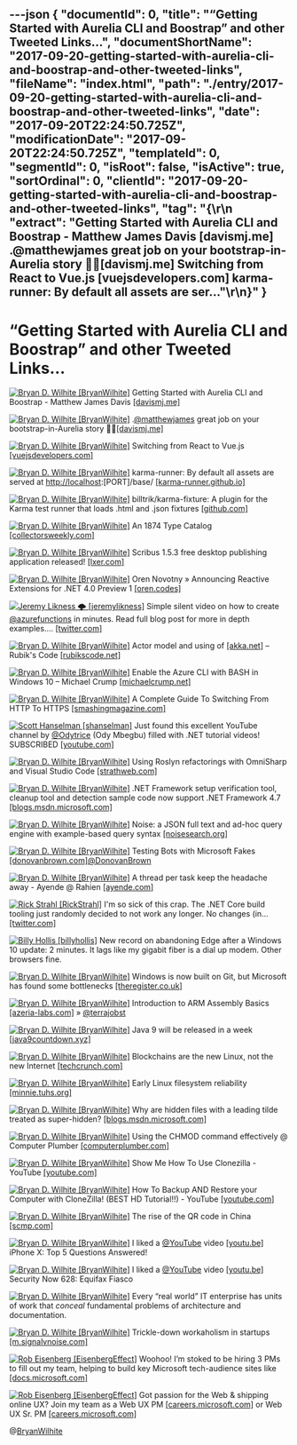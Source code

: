 ---json
{
  "documentId": 0,
  "title": "“Getting Started with Aurelia CLI and Boostrap” and other Tweeted Links…",
  "documentShortName": "2017-09-20-getting-started-with-aurelia-cli-and-boostrap-and-other-tweeted-links",
  "fileName": "index.html",
  "path": "./entry/2017-09-20-getting-started-with-aurelia-cli-and-boostrap-and-other-tweeted-links",
  "date": "2017-09-20T22:24:50.725Z",
  "modificationDate": "2017-09-20T22:24:50.725Z",
  "templateId": 0,
  "segmentId": 0,
  "isRoot": false,
  "isActive": true,
  "sortOrdinal": 0,
  "clientId": "2017-09-20-getting-started-with-aurelia-cli-and-boostrap-and-other-tweeted-links",
  "tag": "{\r\n  \"extract\": \"Getting Started with Aurelia CLI and Boostrap - Matthew James Davis [davismj.me] .@matthewjames great job on your bootstrap-in-Aurelia story 👍🏿[davismj.me] Switching from React to Vue.js [vuejsdevelopers.com] karma-runner: By default all assets are ser...\"\r\n}"
}
---

# “Getting Started with Aurelia CLI and Boostrap” and other Tweeted Links…

[<img alt="Bryan D. Wilhite [BryanWilhite]" src="https://songhay.blob.core.windows.net/shared-social-twitter/BryanWilhite.jpeg">](http://t.co/UNdqV0Z1zz "Bryan D. Wilhite [BryanWilhite]") Getting Started with Aurelia CLI and Boostrap - Matthew James Davis [[davismj.me]](http://davismj.me/blog/aurelia-cli-bootstrap/)

[<img alt="Bryan D. Wilhite [BryanWilhite]" src="https://songhay.blob.core.windows.net/shared-social-twitter/BryanWilhite.jpeg">](http://t.co/UNdqV0Z1zz "Bryan D. Wilhite [BryanWilhite]") .[@matthewjames](http://twitter.com/matthewjames) great job on your bootstrap-in-Aurelia story 👍🏿[[davismj.me]](http://davismj.me/blog/aurelia-cli-bootstrap/)

[<img alt="Bryan D. Wilhite [BryanWilhite]" src="https://songhay.blob.core.windows.net/shared-social-twitter/BryanWilhite.jpeg">](http://t.co/UNdqV0Z1zz "Bryan D. Wilhite [BryanWilhite]") Switching from React to Vue.js [[vuejsdevelopers.com]](http://vuejsdevelopers.com/2017/05/28/switch-from-react-to-vue-js/)

[<img alt="Bryan D. Wilhite [BryanWilhite]" src="https://songhay.blob.core.windows.net/shared-social-twitter/BryanWilhite.jpeg">](http://t.co/UNdqV0Z1zz "Bryan D. Wilhite [BryanWilhite]") karma-runner: By default all assets are served at [http://localhost](http://localhost):[PORT]/base/ [[karma-runner.github.io]](http://karma-runner.github.io/0.13/config/files.html)

[<img alt="Bryan D. Wilhite [BryanWilhite]" src="https://songhay.blob.core.windows.net/shared-social-twitter/BryanWilhite.jpeg">](http://t.co/UNdqV0Z1zz "Bryan D. Wilhite [BryanWilhite]") billtrik/karma-fixture: A plugin for the Karma test runner that loads .html and .json fixtures [[github.com]](https://github.com/billtrik/karma-fixture)

[<img alt="Bryan D. Wilhite [BryanWilhite]" src="https://songhay.blob.core.windows.net/shared-social-twitter/BryanWilhite.jpeg">](http://t.co/UNdqV0Z1zz "Bryan D. Wilhite [BryanWilhite]") An 1874 Type Catalog [[collectorsweekly.com]](http://www.collectorsweekly.com/articles/the-worlds-most-beautiful-book/)

[<img alt="Bryan D. Wilhite [BryanWilhite]" src="https://songhay.blob.core.windows.net/shared-social-twitter/BryanWilhite.jpeg">](http://t.co/UNdqV0Z1zz "Bryan D. Wilhite [BryanWilhite]") Scribus 1.5.3 free desktop publishing application released! [[lxer.com]](http://lxer.com/module/newswire/ext_link.php?rid=242837)

[<img alt="Bryan D. Wilhite [BryanWilhite]" src="https://songhay.blob.core.windows.net/shared-social-twitter/BryanWilhite.jpeg">](http://t.co/UNdqV0Z1zz "Bryan D. Wilhite [BryanWilhite]") Oren Novotny » Announcing Reactive Extensions for .NET 4.0 Preview 1 [[oren.codes]](https://oren.codes/2017/05/27/announcing-reactive-extensions-for-net-4-0-preview-1/)

[<img alt="Jeremy Likness 🌩 [jeremylikness]" src="https://songhay.blob.core.windows.net/shared-social-twitter/jeremylikness.jpg">](https://t.co/IbLCTC8ksB "Jeremy Likness 🌩 [jeremylikness]") Simple silent video on how to create [@azurefunctions](http://twitter.com/azurefunctions) in minutes. Read full blog post for more in depth examples.… [[twitter.com]](https://twitter.com/i/web/status/909798756886962177)

[<img alt="Bryan D. Wilhite [BryanWilhite]" src="https://songhay.blob.core.windows.net/shared-social-twitter/BryanWilhite.jpeg">](http://t.co/UNdqV0Z1zz "Bryan D. Wilhite [BryanWilhite]") Actor model and using of [[akka.net]](http://Akka.NET) – Rubik's Code [[rubikscode.net]](https://rubikscode.net/2017/05/28/actor-model-and-using-of-akka-net/)

[<img alt="Bryan D. Wilhite [BryanWilhite]" src="https://songhay.blob.core.windows.net/shared-social-twitter/BryanWilhite.jpeg">](http://t.co/UNdqV0Z1zz "Bryan D. Wilhite [BryanWilhite]") Enable the Azure CLI with BASH in Windows 10 – Michael Crump [[michaelcrump.net]](http://michaelcrump.net/azure-cli-with-win10-bash/)

[<img alt="Bryan D. Wilhite [BryanWilhite]" src="https://songhay.blob.core.windows.net/shared-social-twitter/BryanWilhite.jpeg">](http://t.co/UNdqV0Z1zz "Bryan D. Wilhite [BryanWilhite]") A Complete Guide To Switching From HTTP To HTTPS [[smashingmagazine.com]](https://www.smashingmagazine.com/2017/06/guide-switching-http-https/)

[<img alt="Scott Hanselman [shanselman]" src="https://songhay.blob.core.windows.net/shared-social-twitter/shanselman.jpeg">](https://t.co/KWE5X1BBOh "Scott Hanselman [shanselman]") Just found this excellent YouTube channel by [@Odytrice](http://twitter.com/Odytrice) (Ody Mbegbu) filled with .NET tutorial videos! SUBSCRIBED [[youtube.com]](https://www.youtube.com/channel/UC8ui9_KVGtJ5hm5qpVJO1sA)

[<img alt="Bryan D. Wilhite [BryanWilhite]" src="https://songhay.blob.core.windows.net/shared-social-twitter/BryanWilhite.jpeg">](http://t.co/UNdqV0Z1zz "Bryan D. Wilhite [BryanWilhite]") Using Roslyn refactorings with OmniSharp and Visual Studio Code [[strathweb.com]](https://www.strathweb.com/2017/05/using-roslyn-refactorings-with-omnisharp-and-visual-studio-code/)

[<img alt="Bryan D. Wilhite [BryanWilhite]" src="https://songhay.blob.core.windows.net/shared-social-twitter/BryanWilhite.jpeg">](http://t.co/UNdqV0Z1zz "Bryan D. Wilhite [BryanWilhite]") .NET Framework setup verification tool, cleanup tool and detection sample code now support .NET Framework 4.7 [[blogs.msdn.microsoft.com]](https://blogs.msdn.microsoft.com/astebner/2017/05/26/net-framework-setup-verification-tool-cleanup-tool-and-detection-sample-code-now-support-net-framework-4-7/)

[<img alt="Bryan D. Wilhite [BryanWilhite]" src="https://songhay.blob.core.windows.net/shared-social-twitter/BryanWilhite.jpeg">](http://t.co/UNdqV0Z1zz "Bryan D. Wilhite [BryanWilhite]") Noise: a JSON full text and ad-hoc query engine with example-based query syntax [[noisesearch.org]](https://noisesearch.org/)

[<img alt="Bryan D. Wilhite [BryanWilhite]" src="https://songhay.blob.core.windows.net/shared-social-twitter/BryanWilhite.jpeg">](http://t.co/UNdqV0Z1zz "Bryan D. Wilhite [BryanWilhite]") Testing Bots with Microsoft Fakes [[donovanbrown.com]](http://www.donovanbrown.com/post.aspx?id=41bf0b30-e219-40a6-9d9e-5f66a05ba91e)[@DonovanBrown](http://twitter.com/DonovanBrown)

[<img alt="Bryan D. Wilhite [BryanWilhite]" src="https://songhay.blob.core.windows.net/shared-social-twitter/BryanWilhite.jpeg">](http://t.co/UNdqV0Z1zz "Bryan D. Wilhite [BryanWilhite]") A thread per task keep the headache away - Ayende @ Rahien [[ayende.com]](https://ayende.com/blog/178369/a-thread-per-task-keep-the-headache-away)

[<img alt="Rick Strahl [RickStrahl]" src="https://songhay.blob.core.windows.net/shared-social-twitter/RickStrahl.jpg">](http://t.co/WpmgWuVQVK "Rick Strahl [RickStrahl]") I'm so sick of this crap. The .NET Core build tooling just randomly decided to not work any longer. No changes (in… [[twitter.com]](https://twitter.com/i/web/status/909737475056189441)

[<img alt="Billy Hollis [billyhollis]" src="https://songhay.blob.core.windows.net/shared-social-twitter/billyhollis.jpg">](https://t.co/LvJEYRzwk5 "Billy Hollis [billyhollis]") New record on abandoning Edge after a Windows 10 update: 2 minutes. It lags like my gigabit fiber is a dial up modem. Other browsers fine.

[<img alt="Bryan D. Wilhite [BryanWilhite]" src="https://songhay.blob.core.windows.net/shared-social-twitter/BryanWilhite.jpeg">](http://t.co/UNdqV0Z1zz "Bryan D. Wilhite [BryanWilhite]") Windows is now built on Git, but Microsoft has found some bottlenecks [[theregister.co.uk]](https://www.theregister.co.uk/2017/05/25/windows_is_now_built_on_git/)

[<img alt="Bryan D. Wilhite [BryanWilhite]" src="https://songhay.blob.core.windows.net/shared-social-twitter/BryanWilhite.jpeg">](http://t.co/UNdqV0Z1zz "Bryan D. Wilhite [BryanWilhite]") Introduction to ARM Assembly Basics [[azeria-labs.com]](https://azeria-labs.com/writing-arm-assembly-part-1/) » [@terrajobst](http://twitter.com/terrajobst)

[<img alt="Bryan D. Wilhite [BryanWilhite]" src="https://songhay.blob.core.windows.net/shared-social-twitter/BryanWilhite.jpeg">](http://t.co/UNdqV0Z1zz "Bryan D. Wilhite [BryanWilhite]") Java 9 will be released in a week [[java9countdown.xyz]](http://www.java9countdown.xyz/)

[<img alt="Bryan D. Wilhite [BryanWilhite]" src="https://songhay.blob.core.windows.net/shared-social-twitter/BryanWilhite.jpeg">](http://t.co/UNdqV0Z1zz "Bryan D. Wilhite [BryanWilhite]") Blockchains are the new Linux, not the new Internet [[techcrunch.com]](https://techcrunch.com/2017/05/28/double-double-cryptocoin-bubble/)

[<img alt="Bryan D. Wilhite [BryanWilhite]" src="https://songhay.blob.core.windows.net/shared-social-twitter/BryanWilhite.jpeg">](http://t.co/UNdqV0Z1zz "Bryan D. Wilhite [BryanWilhite]") Early Linux filesystem reliability [[minnie.tuhs.org]](http://minnie.tuhs.org/pipermail/tuhs/2017-May/009935.html)

[<img alt="Bryan D. Wilhite [BryanWilhite]" src="https://songhay.blob.core.windows.net/shared-social-twitter/BryanWilhite.jpeg">](http://t.co/UNdqV0Z1zz "Bryan D. Wilhite [BryanWilhite]") Why are hidden files with a leading tilde treated as super-hidden? [[blogs.msdn.microsoft.com]](https://blogs.msdn.microsoft.com/oldnewthing/20170526-00/?p=96235)

[<img alt="Bryan D. Wilhite [BryanWilhite]" src="https://songhay.blob.core.windows.net/shared-social-twitter/BryanWilhite.jpeg">](http://t.co/UNdqV0Z1zz "Bryan D. Wilhite [BryanWilhite]") Using the CHMOD command effectively @ Computer Plumber [[computerplumber.com]](https://computerplumber.com/2009/01/using-the-chmod-command-effectively/)

[<img alt="Bryan D. Wilhite [BryanWilhite]" src="https://songhay.blob.core.windows.net/shared-social-twitter/BryanWilhite.jpeg">](http://t.co/UNdqV0Z1zz "Bryan D. Wilhite [BryanWilhite]") Show Me How To Use Clonezilla - YouTube [[youtube.com]](https://www.youtube.com/watch?v=kFU-eG8UaTM)

[<img alt="Bryan D. Wilhite [BryanWilhite]" src="https://songhay.blob.core.windows.net/shared-social-twitter/BryanWilhite.jpeg">](http://t.co/UNdqV0Z1zz "Bryan D. Wilhite [BryanWilhite]") How To Backup AND Restore your Computer with CloneZilla! (BEST HD Tutorial!!) - YouTube [[youtube.com]](https://www.youtube.com/watch?v=LS6VhLDw-io#t=672.569005)

[<img alt="Bryan D. Wilhite [BryanWilhite]" src="https://songhay.blob.core.windows.net/shared-social-twitter/BryanWilhite.jpeg">](http://t.co/UNdqV0Z1zz "Bryan D. Wilhite [BryanWilhite]") The rise of the QR code in China [[scmp.com]](http://www.scmp.com/news/china/society/article/2095576/rise-qr-code-and-how-it-has-forever-changed-chinas-social-habits)

[<img alt="Bryan D. Wilhite [BryanWilhite]" src="https://songhay.blob.core.windows.net/shared-social-twitter/BryanWilhite.jpeg">](http://t.co/UNdqV0Z1zz "Bryan D. Wilhite [BryanWilhite]") I liked a [@YouTube](http://twitter.com/YouTube) video [[youtu.be]](http://youtu.be/m__4JVtUTCk?a) iPhone X: Top 5 Questions Answered!

[<img alt="Bryan D. Wilhite [BryanWilhite]" src="https://songhay.blob.core.windows.net/shared-social-twitter/BryanWilhite.jpeg">](http://t.co/UNdqV0Z1zz "Bryan D. Wilhite [BryanWilhite]") I liked a [@YouTube](http://twitter.com/YouTube) video [[youtu.be]](http://youtu.be/eRArJo34i-I?a) Security Now 628: Equifax Fiasco

[<img alt="Bryan D. Wilhite [BryanWilhite]" src="https://songhay.blob.core.windows.net/shared-social-twitter/BryanWilhite.jpeg">](http://t.co/UNdqV0Z1zz "Bryan D. Wilhite [BryanWilhite]") Every “real world” IT enterprise has units of work that *conceal* fundamental problems of architecture and documentation.

[<img alt="Bryan D. Wilhite [BryanWilhite]" src="https://songhay.blob.core.windows.net/shared-social-twitter/BryanWilhite.jpeg">](http://t.co/UNdqV0Z1zz "Bryan D. Wilhite [BryanWilhite]") Trickle-down workaholism in startups [[m.signalvnoise.com]](https://m.signalvnoise.com/trickle-down-workaholism-in-startups-a90ceac76426)

[<img alt="Rob Eisenberg [EisenbergEffect]" src="https://songhay.blob.core.windows.net/shared-social-twitter/EisenbergEffect.jpg">](https://t.co/VNokeFBcFy "Rob Eisenberg [EisenbergEffect]") Woohoo! I’m stoked to be hiring 3 PMs to fill out my team, helping to build key Microsoft tech-audience sites like [[docs.microsoft.com]](http://docs.microsoft.com)

[<img alt="Rob Eisenberg [EisenbergEffect]" src="https://songhay.blob.core.windows.net/shared-social-twitter/EisenbergEffect.jpg">](https://t.co/VNokeFBcFy "Rob Eisenberg [EisenbergEffect]") Got passion for the Web &amp; shipping online UX? Join my team as a Web UX PM [[careers.microsoft.com]](https://careers.microsoft.com/jobdetails.aspx?ss=&pg=0&so=&rw=1&jid=320525&jlang=EN&pp=SS) or Web UX Sr. PM [[careers.microsoft.com]](https://careers.microsoft.com/jobdetails.aspx?ss=&pg=0&so=&rw=1&jid=320858&jlang=en&pp=ss)

@[BryanWilhite](https://twitter.com/BryanWilhite)
